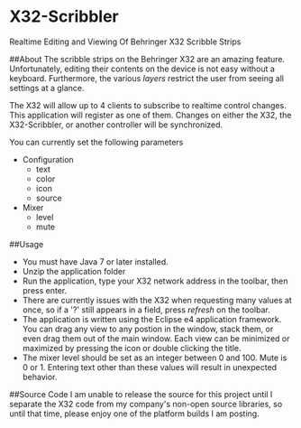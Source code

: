 X32-Scribbler 
============= 
 
Realtime Editing and Viewing Of Behringer X32 Scribble Strips 
 
##About 
The scribble strips on the Behringer X32 are an amazing feature.  Unfortunately, editing their contents on the device is not easy without a keyboard.  Furthermore, the various *layers* restrict the user from seeing all settings at a glance. 
 
The X32 will allow up to 4 clients to subscribe to realtime control changes.  This application will register as one of them.  Changes on either the X32, the X32-Scribbler, or another controller will be synchronized. 
 
You can currently set the following parameters 
- Configuration
  - text 
  - color 
  - icon 
  - source
- Mixer
  - level 
  - mute 
 
##Usage 
- You must have Java 7 or later installed. 
- Unzip the application folder
- Run the application, type your X32 network address in the toolbar, then press enter. 
- There are currently issues with the X32 when requesting many values at once, so if a '?' still appears in a field, press *refresh* on the toolbar. 
- The application is written using the Eclipse e4 application framework.  You can drag any view to any postion in the window, stack them, or even drag them out of the main window.  Each view can be minimized or maximized by pressing the icon or double clicking the title. 
- The mixer level should be set as an integer between 0 and 100.  Mute is 0 or 1.  Entering text other than these values will result in unexpected behavior.
 
##Source Code 
I am unable to release the source for this project until I separate the X32 code from my company's non-open source libraries, so until that time, please enjoy one of the platform builds I am posting. 
 
